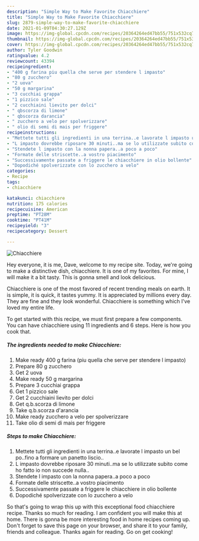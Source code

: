 ```yaml
---
description: "Simple Way to Make Favorite Chiacchiere"
title: "Simple Way to Make Favorite Chiacchiere"
slug: 2879-simple-way-to-make-favorite-chiacchiere
date: 2021-01-09T04:30:27.129Z
image: https://img-global.cpcdn.com/recipes/20364264ed47bb55/751x532cq70/chiacchiere-recipe-main-photo.jpg
thumbnail: https://img-global.cpcdn.com/recipes/20364264ed47bb55/751x532cq70/chiacchiere-recipe-main-photo.jpg
cover: https://img-global.cpcdn.com/recipes/20364264ed47bb55/751x532cq70/chiacchiere-recipe-main-photo.jpg
author: Tyler Goodwin
ratingvalue: 4.2
reviewcount: 43394
recipeingredient:
- "400 g farina piu quella che serve per stendere l impasto"
- "80 g zucchero"
- "2 uova"
- "50 g margarina"
- "3 cucchiai grappa"
- "1 pizzico sale"
- "2 cucchiaini lievito per dolci"
- " qbscorza di limone"
- " qbscorza darancia"
- " zucchero a velo per spolverizzare"
- " olio di semi di mais per friggere"
recipeinstructions:
- "Mettete tutti gli ingredienti in una terrina..e lavorate l impasto un bel po..fino a formare un panetto liscio.."
- "L impasto dovrebbe riposare 30 minuti..ma se lo utilizzate subito come ho fatto io non succede nulla.."
- "Stendete l impasto con la nonna papera..a poco a poco"
- "Formate delle striscette..a vostro piacimento"
- "Successivamente passate a friggere le chiacchiere in olio bollente"
- "Dopodiché spolverizzate con lo zucchero a velo"
categories:
- Recipe
tags:
- chiacchiere

katakunci: chiacchiere 
nutrition: 175 calories
recipecuisine: American
preptime: "PT28M"
cooktime: "PT41M"
recipeyield: "3"
recipecategory: Dessert

---
```



![Chiacchiere](https://img-global.cpcdn.com/recipes/20364264ed47bb55/751x532cq70/chiacchiere-recipe-main-photo.jpg)

Hey everyone, it is me, Dave, welcome to my recipe site. Today, we're going to make a distinctive dish, chiacchiere. It is one of my favorites. For mine, I will make it a bit tasty. This is gonna smell and look delicious.

Chiacchiere is one of the most favored of recent trending meals on earth. It is simple, it is quick, it tastes yummy. It is appreciated by millions every day. They are fine and they look wonderful. Chiacchiere is something which I've loved my entire life.




To get started with this recipe, we must first prepare a few components. You can have chiacchiere using 11 ingredients and 6 steps. Here is how you cook that.

<!--inarticleads1-->

##### The ingredients needed to make Chiacchiere:

1. Make ready 400 g farina (piu quella che serve per stendere l impasto)
1. Prepare 80 g zucchero
1. Get 2 uova
1. Make ready 50 g margarina
1. Prepare 3 cucchiai grappa
1. Get 1 pizzico sale
1. Get 2 cucchiaini lievito per dolci
1. Get  q.b.scorza di limone
1. Take  q.b.scorza d&#39;arancia
1. Make ready  zucchero a velo per spolverizzare
1. Take  olio di semi di mais per friggere




<!--inarticleads2-->

##### Steps to make Chiacchiere:

1. Mettete tutti gli ingredienti in una terrina..e lavorate l impasto un bel po..fino a formare un panetto liscio..
1. L impasto dovrebbe riposare 30 minuti..ma se lo utilizzate subito come ho fatto io non succede nulla..
1. Stendete l impasto con la nonna papera..a poco a poco
1. Formate delle striscette..a vostro piacimento
1. Successivamente passate a friggere le chiacchiere in olio bollente
1. Dopodiché spolverizzate con lo zucchero a velo




So that's going to wrap this up with this exceptional food chiacchiere recipe. Thanks so much for reading. I am confident you will make this at home. There is gonna be more interesting food in home recipes coming up. Don't forget to save this page on your browser, and share it to your family, friends and colleague. Thanks again for reading. Go on get cooking!
